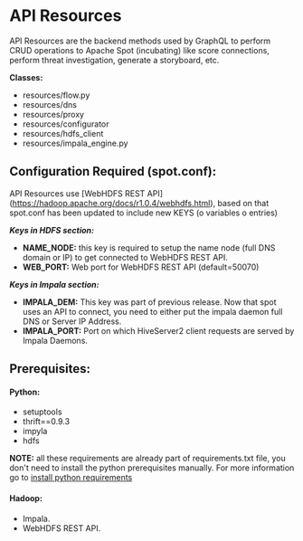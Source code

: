 

# API Resources 


API Resources are the backend methods used by GraphQL to perform CRUD operations to Apache Spot (incubating) like score connections, perform threat investigation, generate a storyboard, etc.

**Classes:**

* resources/flow.py
* resources/dns
* resources/proxy
* resources/configurator
* resources/hdfs_client
* resources/impala_engine.py



## **Configuration Required (spot.conf):**
API Resources use [WebHDFS REST API] (https://hadoop.apache.org/docs/r1.0.4/webhdfs.html), based on that spot.conf has been updated to include new KEYS (o variables o entries)

**_Keys in HDFS section:_**

* **NAME_NODE:** this key is required to setup the name node (full DNS domain or IP) to get connected to WebHDFS REST API.
* **WEB_PORT:** Web port for WebHDFS REST API (default=50070)

**_Keys in Impala section:_**

* **IMPALA_DEM:** This key was part of previous release. Now that spot uses an API to connect, you need to either put the impala daemon full DNS or Server IP Address.
* **IMPALA_PORT:** Port on which HiveServer2 client requests are served by Impala Daemons.

## **Prerequisites:**

#### Python:
* setuptools
* thrift==0.9.3
* impyla
* hdfs

**NOTE:** all these requirements are already part of requirements.txt file, you don't need to install the python prerequisites manually. For more information go to [install python requirements](../../README.md)

#### Hadoop:

* Impala.
* WebHDFS REST API.




